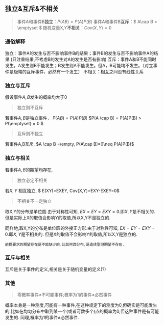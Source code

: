 ## 独立&互斥&不相关

>事件A和事件B**独立**：$P(AB)=P(A)P(B)$
事件A和事件B**互斥**：$ A\cap B = \emptyset $
随机变量X,Y**不相关**：$Cov(X,Y)=0$

### 通俗解释
独立：事件A的发生与否不影响事件B的结果；事件B的发生与否不影响事件A的结果.(只注重结果,不考虑B的发生对A的发生是否有影响)
互斥：事件A和B不能同时发生。A发生则B不能发生；B发生则A不能发生。但A，B可能均不发生。（对立事件是极端的互斥事件，必然有一个发生）
不相关：相互之间没有线性关系

### 独立与互斥
假设事件$A,B$发生的概率均大于0
>独立则不互斥

若事件$A,B$是独立事件，
$P(AB)=P(A)P(B)$
$P(A \cap B) = P(A)P(B) > P(\emptyset) = 0 $

>互斥则不独立

若事件A,B互斥,
$A \cap B =\empty, P(A\cap B)=0\neq P(A)P(B)$

### 独立与相关
若事件$A,B$的期望均存在,
>独立必定不相关

若$X,Y$ 相互独立,
$ E(XY)=EXEY, Cov(X,Y)=EXY-EXEY=0$

>不相关不一定独立

取X,Y的分布是单位圆.由于对称性可知,
$EX=EY=EXY=0$.即$X,Y$是不相关的.
但是实际上X的取值会影响Y的取值,所以X,Y不是独立的.

同样地,取X,Y的分布是单位圆的外接正方形.由于对称性可知,
$EX=EY=EXY=0$.即$X,Y$是不相关的.
但是X的取值不会影响Y的取值,所以X,Y是独立的.

`前提要求的期望存在是不能缺少的.比如柯西分布,是连续型但期望不存在.`
### 互斥与相关
互斥是关于事件的定义,相关是关于随机变量的定义(?)

### 其他
>零概率事件$\neq$不可能事件;概率为1的事件$\neq$必然事件

概率本身是一种测度,可能有一种事件,在这种规定下的测度为0,但确实是可能发生的.比如在均匀分布中取到某一个(或者可数多个)点的概率为0,但这种事件是有可能发生的.
同理,概率为1的事件$\neq$必然事件.

